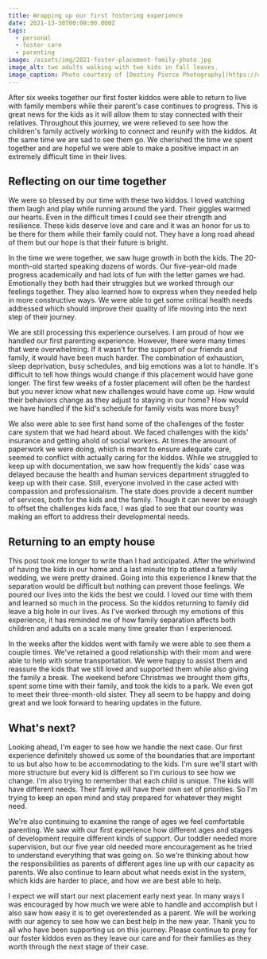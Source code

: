 ```yaml
---
title: Wrapping up our first fostering experience
date: 2021-13-30T00:00:00.000Z
tags:
  - personal
  - foster care
  - parenting
image: /assets/img/2021-foster-placement-family-photo.jpg
image_alt: two adults walking with two kids in fall leaves.
image_caption: Photo courtesy of [Destiny Pierce Photography](https://destinypiercephotography.com/)
---
```


After six weeks together our first foster kiddos were able to return to live with family members while their parent's case continues to progress. This is great news for the kids as it will allow them to stay connected with their relatives. Throughout this journey, we were relieved to see how the children's family actively working to connect and reunify with the kiddos. At the same time we are sad to see them go. We cherished the time we spent together and are hopeful we were able to make a positive impact in an extremely difficult time in their lives.

## Reflecting on our time together

We were so blessed by our time with these two kiddos. I loved watching them laugh and play while running around the yard. Their giggles warmed our hearts. Even in the difficult times I could see their strength and resilience. These kids deserve love and care and it was an honor for us to be there for them while their family could not. They have a long road ahead of them but our hope is that their future is bright.

In the time we were together, we saw huge growth in both the kids. The 20-month-old started speaking dozens of words. Our five-year-old made progress academically and had lots of fun with the letter games we had. Emotionally they both had their struggles but we worked through our feelings together. They also learned how to express when they needed help in more constructive ways. We were able to get some critical health needs addressed which should improve their quality of life moving into the next step of their journey.

We are still processing this experience ourselves. I am proud of how we handled our first parenting experience. However, there were many times that were overwhelming. If it wasn't for the support of our friends and family, it would have been much harder. The combination of exhaustion, sleep deprivation, busy schedules, and big emotions was a lot to handle. It's difficult to tell how things would change if this placement would have gone longer. The first few weeks of a foster placement will often be the hardest but you never know what new challenges would have come up. How would their behaviors change as they adjust to staying in our home? How would we have handled if the kid's schedule for family visits was more busy?

We also were able to see first hand some of the challenges of the foster care system that we had heard about. We faced challenges with the kids' insurance and getting ahold of social workers. At times the amount of paperwork we were doing, which is meant to ensure adequate care, seemed to conflict with actually caring for the kiddos. While we struggled to keep up with documentation, we saw how frequently the kids' case was delayed because the health and human services department struggled to keep up with their case. Still, everyone involved in the case acted with compassion and professionalism. The state does provide a decent number of services, both for the kids and the family. Though it can never be enough to offset the challenges kids face, I was glad to see that our county was making an effort to address their developmental needs.

## Returning to an empty house

This post took me longer to write than I had anticipated. After the whirlwind of having the kids in our home and a last minute trip to attend a family wedding, we were pretty drained. Going into this experience I knew that the separation would be difficult but nothing can prevent those feelings. We poured our lives into the kids the best we could. I loved our time with them and learned so much in the process. So the kiddos returning to family did leave a big hole in our lives. As I've worked through my emotions of this experience, it has reminded me of how family separation affects both children and adults on a scale many time greater than I experienced.

In the weeks after the kiddos went with family we were able to see them a couple times. We've retained a good relationship with their mom and were able to help with some transportation. We were happy to assist them and reassure the kids that we still loved and supported them while also giving the family a break. The weekend before Christmas we brought them gifts, spent some time with their family, and took the kids to a park. We even got to meet their three-month-old sister. They all seem to be happy and doing great and we look forward to hearing updates in the future.

## What's next?

Looking ahead, I'm eager to see how we handle the next case. Our first experience definitely showed us some of the boundaries that are important to us but also how to be accommodating to the kids. I'm sure we'll start with more structure but every kid is different so I'm curious to see how we change. I'm also trying to remember that each child is unique. The kids will have different needs. Their family will have their own set of priorities. So I'm trying to keep an open mind and stay prepared for whatever they might need.

We're also continuing to examine the range of ages we feel comfortable parenting. We saw with our first experience how different ages and stages of development require different kinds of support. Our toddler needed more supervision, but our five year old needed more encouragement as he tried to understand everything that was going on. So we're thinking about how the responsibilities as parents of different ages line up with our capacity as parents. We also continue to learn about what needs exist in the system, which kids are harder to place, and how we are best able to help.

I expect we will start our next placement early next year. In many ways I was encouraged by how much we were able to handle and accomplish but I also saw how easy it is to get overextended as a parent. We will be working with our agency to see how we can best help in the new year. Thank you to all who have been supporting us on this journey. Please continue to pray for our foster kiddos even as they leave our care and for their families as they worth through the next stage of their case.

